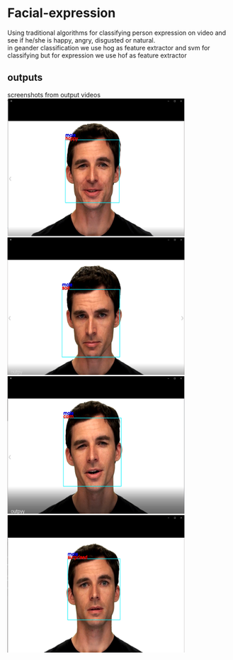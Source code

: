 # Facial-expression
Using traditional algorithms for classifying person expression on video and see if he/she is happy, angry, disgusted or natural.   
in geander classification we use hog as feature extractor and svm for classifying but for expression we use hof as feature extractor

## outputs
screenshots from output videos  
 <img src="/happy.png" width="400" height="310">  <img src="/sad.png" width="400" height="310">
 <img src="/calm.png" width="400" height="310">  <img src="/surprised.png" width="400" height="310">
